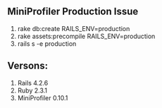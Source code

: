 ## MiniProfiler Production Issue

1. rake db:create RAILS_ENV=production
2. rake assets:precompile RAILS_ENV=production
3. rails s -e production

## Versons: 

1. Rails 4.2.6
2. Ruby 2.3.1
3. MiniProfiler 0.10.1